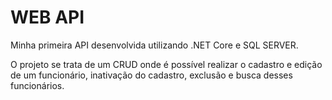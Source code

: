 # WEB API 

Minha primeira API desenvolvida utilizando .NET Core e SQL SERVER.

O projeto se trata de um CRUD onde é possível realizar o cadastro e edição de um funcionário, inativação do cadastro, exclusão e busca desses funcionários. 

